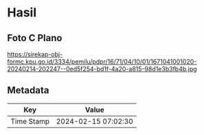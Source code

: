 # Hasil

## Foto C Plano

https://sirekap-obj-formc.kpu.go.id/3334/pemilu/pdpr/16/71/04/10/01/1671041001020-20240214-202247--0ed5f254-bd1f-4a20-a815-98d1e3b3fb4b.jpg


## Metadata

| Key        | Value               |
| ---------- | ------------------- |
| Time Stamp | 2024-02-15 07:02:30 |



